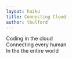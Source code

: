 ```yaml
---
layout: haiku
title: Connecting Cloud
author: tbulford
---
```


Coding in the cloud<br>
Connecting every human<br>
In the the entire world<br>
